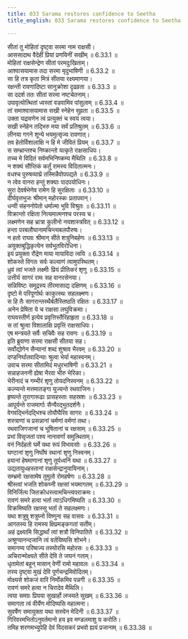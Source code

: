 ```yaml
---
title: 033 Sarama restores confidence to Seetha
title_english: 033 Sarama restores confidence to Seetha

---
```

<div class="audioEmbed"  caption="श्रीराम-हरिसीताराममूर्ति-घनपाठिभ्यां वचनम्" src="https://archive.org/download/Ramayana-recitation-Sriram-harisItArAmamUrti-Ghanapaati-v2/Kanda_6/Kanda_6_YK-033-Sarama_restores_confidence_to_Seetha__0.mp3"></div>

सीतां तु मोहितां दृष्ट्वा सरमा नाम राक्षसी।  
आससादाथ वैदेहीं प्रियां प्रणयिनीं सखीम् ॥ 6.33.1 ॥   
मोहितां राक्षसेन्द्रेण सीतां परमदुःखिताम्।  
आश्वासयामास तदा सरमा मृदुभाषिणी ॥ 6.33.2 ॥   
सा हि तत्र कृता मित्रं सीतया रक्ष्यमाणया।  
रक्षन्ती रावणादिष्टा सानुक्रोशा दृढव्रता ॥ 6.33.3 ॥   
सा ददर्श ततः सीतां सरमा नष्टचेतनाम्।  
उपावृत्योत्थितां ध्वस्तां वडवामिव पांसुलाम् ॥ 6.33.4 ॥   
तां समाश्वासयामास सखी स्नेहेन सुव्रता ॥ 6.33.5 ॥   
उक्ता यद्रावणेन त्वं प्रत्युक्तं च स्वयं त्वया।  
सखी स्नेहेन तद्भिरु मया सर्वं प्रतिश्रुतम् ॥ 6.33.6 ॥   
लीनया गगने शून्ये भयमुत्सृज्य रावणात्।  
तव हेतोर्विशालाक्षि न हि मे जीवितं प्रियम् ॥ 6.33.7 ॥   
स सम्भ्रान्तश्च निष्क्रान्तो यत्कृते राक्षसाधिपः।  
तच्च मे विदितं सर्वमभिनिष्क्रम्य मैथिलि ॥ 6.33.8 ॥   
न शक्यं सौप्तिकं कर्तुं रामस्य विदितात्मनः।  
वधश्च पुरुषव्याघ्रे तस्मिन्नैवोपपद्यते ॥ 6.33.9 ॥   
न त्वेव वानरा हन्तुं शक्याः पादपयोधिनः।  
सुरा देवर्षभेणेव रामेण हि सुरक्षिताः ॥ 6.33.10 ॥   
दीर्घवृत्तभुजः श्रीमान् महोरस्कः प्रतापवान्।  
धन्वी संहननोपेतो धर्मात्मा भुवि विश्रुतः ॥ 6.33.11 ॥   
विक्रान्तो रक्षिता नित्यमात्मनश्च परस्य च।  
लक्ष्मणेन सह भ्रात्रा कुलीनो नयशास्त्रवित् ॥ 6.33.12 ॥   
हन्ता परबलौघानामचिन्त्यबलपौरुषः।  
न हतो राघवः श्रीमान् सीते शत्रुनिबर्हणः ॥ 6.33.13 ॥   
अयुक्तबुद्धिकृत्येन सर्वभूतविरोधिना।  
इयं प्रयुक्ता रौद्रेण माया मायाविदा त्वयि ॥ 6.33.14 ॥   
शोकस्ते विगतः सर्वः कल्याणं त्वामुपस्थितम्।  
ध्रुवं त्वां भजते लक्ष्मीः प्रियं प्रीतिकरं शृणु ॥ 6.33.15 ॥   
उत्तीर्य सागरं रामः सह वानरसेनया।  
सन्निविष्टः समुद्रस्य तीरमासाद्य दक्षिणम् ॥ 6.33.16 ॥   
दृष्टो मे परिपूर्णार्थः काकुत्स्थः सहलक्ष्मणः।  
स हि तैः सागरान्तस्थैर्बलैस्तिष्ठति रक्षितः ॥ 6.33.17 ॥   
अनेन प्रेषिता ये च राक्षसा लघुविक्रमाः।  
राघवस्तीर्ण इत्येव प्रवृत्तिस्तैरिहाहृता ॥ 6.33.18 ॥   
स तां श्रुत्वा विशालाक्षि प्रवृत्तिं राक्षसाधिपः।  
एष मन्त्रयते सर्वैः सचिवैः सह रावणः ॥ 6.33.19 ॥   
इति ब्रुवाणा सरमा राक्षसी सीतया सह।  
सर्वोद्योगेन सैन्यानां शब्दं शुश्राव भैरवम् ॥ 6.33.20 ॥   
दण्डनिर्घातवादिन्याः श्रुत्वा भेर्या महास्वनम्।  
उवाच सरमा सीतामिदं मधुरभाषिणी ॥ 6.33.21 ॥   
सन्नाहजननी ह्येषा भैरवा भीरु भेरिका।  
भेरीनादं च गम्भीरं शृणु तोयदनिस्वनम् ॥ 6.33.22 ॥   
कल्प्यन्ते मत्तमातङ्गा युज्यन्ते रथवाजिनः।  
हृष्यन्ते तुरागारूढाः प्रासहस्ताः सहस्रशः ॥ 6.33.23 ॥   
आपूर्यन्ते राजमार्गाः सैन्यैरद्भुतदर्शनैः।  
वेगवद्भिर्नदद्भिश्च तोयौघैरिव सागरः ॥ 6.33.24 ॥   
शस्त्राणां च प्रसन्नानां चर्मणां वर्मणां तथा।  
रथवाजिगजानां च भूषितानां च रक्षसाम् ॥ 6.33.25 ॥   
प्रभां विसृजतां पश्य नानावर्णां समुत्थिताम्।  
वनं निर्दहतो घर्मे यथा रूपं विभावसोः ॥ 6.33.26 ॥   
घण्टानां शृणु निर्घोषं रथानां शृणु निस्वनम्।  
हयानां हेषमाणानां शृणु तूर्यध्वनिं यथा ॥ 6.33.27 ॥   
उद्यतायुधहस्तानां राक्षसेन्द्रानुयायिनाम्।  
सम्भ्रमो रक्षसामेष तुमुलो रोमहर्षणः ॥ 6.33.28 ॥   
श्रीस्त्वां भजति शोकघ्नी रक्षसां भयमागतम् ॥ 6.33.29 ॥   
विनिर्जित्य जितक्रोधस्त्वामचिन्त्यपराक्रमः।  
रावणं समरे हत्वा भर्ता त्वाऽधिगमिष्यति ॥ 6.33.30 ॥   
विक्रमिष्यति रक्षस्सु भर्ता ते सहलक्ष्मणः।  
यथा शत्रुषु शत्रुघ्नो विष्णुना सह वासवः ॥ 6.33.31 ॥   
आगतस्य हि रामस्य क्षिप्रमङ्कगतां सतीम्।  
अहं द्रक्ष्यामि सिद्धार्थां त्वां शत्रौ विनिपातिते ॥ 6.33.32 ॥   
अश्रूण्यानन्दजानि त्वं वर्तयिष्यसि शोभने।  
समागम्य परिष्वज्य तस्योरसि महोरसः ॥ 6.33.33 ॥   
अचिरान्मोक्ष्यते सीते देवि ते जघनं गताम्।  
धृतामेतां बहून् मासान् वेणीं रामो महावलः ॥ 6.33.34 ॥   
तस्य दृष्ट्वा मुखं देवि पूर्णचन्द्रमिवोदितम्।  
मोक्ष्यसे शोकजं वारि निर्मोकमिव पन्नगी ॥ 6.33.35 ॥   
रावणं समरे हत्वा न चिरादेव मैथिलि।  
त्वया समग्रः प्रियया सुखार्हो लप्स्यते सुखम् ॥ 6.33.36 ॥   
समागता त्वं वीर्येण मोदिष्यसि महात्मना।  
सुवर्षेण समायुक्ता यथा सस्येन मेदिनी ॥ 6.33.37 ॥   
गिरिवरमभितोऽनुवर्तमानो हय इव मण्डलमाशु य करोति।  
तमिह शरणमभ्युपेहि देवं विदसकरं प्रभवो ह्ययं प्रजानाम् ॥ 6.33.38 ॥   